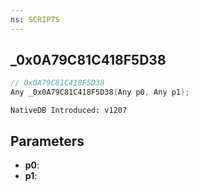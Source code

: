 ```yaml
---
ns: SCRIPTS
---
```

## _0x0A79C81C418F5D38

```c
// 0x0A79C81C418F5D38
Any _0x0A79C81C418F5D38(Any p0, Any p1);
```

```
NativeDB Introduced: v1207
```

## Parameters
* **p0**:
* **p1**:
